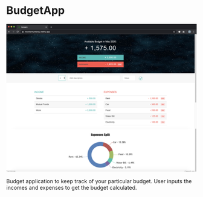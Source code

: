 # BudgetApp

![](dist/img/budget-app.jpg)

Budget application to keep track of your particular budget. User inputs the incomes and expenses to get the budget calculated.
